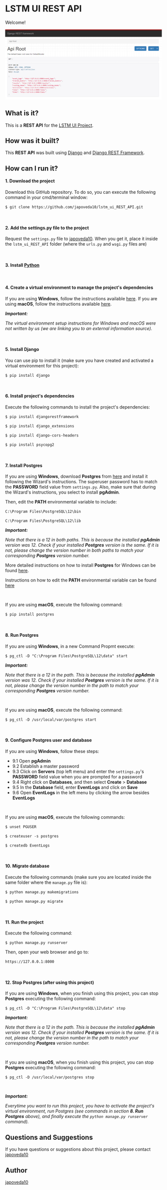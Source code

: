 # LSTM UI REST API

Welcome! 

![Django REST Framework Browsable API](https://raw.githubusercontent.com/japoveda10/lstm_ui_REST_API/master/lstm_ui_REST_API/IMAGE.PNG)

## What is it?

This is a **REST API** for the [LSTM UI Project](https://github.com/japoveda10/lstm_ui_vuejs).

## How was it built?

This **REST API** was built using [Django](https://www.djangoproject.com/) and [Django REST Framework](https://www.django-rest-framework.org/).

## How can I run it?

#### 1. Download the project

Download this GitHub repository. To do so, you can execute the following command in your cmd/terminal window:

   ```
   $ git clone https://github.com/japoveda10/lstm_ui_REST_API.git
   ```

<br />

#### 2. Add the settings.py file to the project
   
Request the `settings.py` file to [japoveda10](https://github.com/japoveda10). When you get it, place it inside the     `lstm_ui_REST_API` folder (where the `urls.py` and `wsgi.py` files are)

<br />

#### 3. Install [Python](https://www.python.org/downloads/)

<br />

#### 4. Create a virtual environment to manage the project's dependencies

If you are using **Windows**, follow the instructions available [here](https://programwithus.com/learn-to-code/Pip-and-virtualenv-on-Windows/). If you are using **macOS**, follow the instructions available [here](https://sourabhbajaj.com/mac-setup/Python/virtualenv.html). 

***Important:***

*The virtual environment setup instructions for Windows and macOS were not written by us (we are linking you to an external information source).*

<br />

#### 5. Install Django

You can use pip to install it (make sure you have created and activated a virtual environment for this project):

   ```
   $ pip install django
   ```

<br />

#### 6. Install project's dependencies

Execute the following commands to install the project's dependencies:

   ```
   $ pip install djangorestframework
   ```
   
   ```
   $ pip install django_extensions
   ```
   
   ```
   $ pip install django-cors-headers
   ```
   
   ```
   $ pip install psycopg2
   ```

<br />

#### 7. Install Postgres

If you are using **Windows**, download **Postgres** from [here](https://www.postgresql.org/) and install it following the Wizard's instructions. The superuser password has to match the **PASSWORD** field value from `settings.py`. Also, make sure that during the Wizard's instructions, you select to install **pgAdmin**. 

Then, edit the **PATH** environmental variable to include:
   
   ```
   C:\Program Files\PostgreSQL\12\bin
   ```
   
   ```
   C:\Program Files\PostgreSQL\12\lib
   ```
 
***Important:***

*Note that there is a 12 in both paths. This is because the installed **pgAdmin** version was 12. Check if your installed **Postgres** version is the same. If it is not, please change the version number in both paths to match your corresponding **Postgres** version number.*
 
More detailed instructions on how to install **Postgres** for Windows can be found [here](https://www.postgresqltutorial.com/install-postgresql/).

Instructions on how to edit the **PATH** environmental variable can be found [here](https://sqlbackupandftp.com/blog/setting-windows-path-for-postgres-tools)

<br />

If you are using **macOS**, execute the following command:

   ```
   $ pip install postgres
   ```

<br />

#### 8. Run Postgres

If you are using **Windows**, in a new Command Propmt execute:
   
   ```
   $ pg_ctl -D "C:\Program Files\PostgreSQL\12\data" start
   ```

***Important:***

*Note that there is a 12 in the path. This is because the installed **pgAdmin** version was 12. Check if your installed **Postgres** version is the same. If it is not, please change the version number in the path to match your corresponding **Postgres** version number.*

<br />

If you are using **macOS**, execute the following command:
   
   ```
   $ pg_ctl -D /usr/local/var/postgres start
   ```

<br />

#### 9. Configure Postgres user and database

If you are using **Windows**, follow these steps:

- 9.1 Open **pgAdmin**
- 9.2 Establish a master password
- 9.3 Click on **Servers** (top left menu) and enter the `settings.py`'s **PASSWORD** field value when you are prompted for a password
- 9.4 Right click on **Databases**, and then select **Create** > **Database**
- 9.5 In the **Database** field, enter **EventLogs** and click on **Save**
- 9.6 Open **EventLogs** in the left menu by clicking the arrow besides **EventLogs**

<br />

If you are using **macOS**, execute the following commands:

   ```
   $ unset PGUSER
   ```
   
   ```
   $ createuser -s postgres
   ```
   
   ```
   $ createdb EventLogs
   ```

<br />

#### 10. Migrate database

Execute the following commands (make sure you are located inside the same folder where the `manage.py` file is):
   
   ```
   $ python manage.py makemigrations
   ```
   
   ```
   $ python manage.py migrate
   ```

<br />

#### 11. Run the project

Execute the following command:

   ```
   $ python manage.py runserver
   ```
   
Then, open your web browser and go to:

   ```
   https://127.0.0.1:8000
   ```

<br />

#### 12. Stop Postgres (after using this project)

If you are using **Windows**, when you finish using this project, you can stop **Postgres** executing the following command:

   ```
   $ pg_ctl -D "C:\Program Files\PostgreSQL\12\data" stop
   ```

***Important:***

*Note that there is a 12 in the path. This is because the installed **pgAdmin** version was 12. Check if your installed **Postgres** version is the same. If it is not, please change the version number in the path to match your corresponding **Postgres** version number.*

<br />

If you are using **macOS**, when you finish using this project, you can stop **Postgres** executing the following command:

   ```
   $ pg_ctl -D /usr/local/var/postgres stop
   ```

<br />

***Important:***

*Everytime you want to run this project, you have to activate the project's virtual environment, run Postgres (see commands in section **8. Run Postgres** above), and finally execute the `python manage.py runserver` command).*

## Questions and Suggestions

If you have questions or suggestions about this project, please contact [japoveda10](https://github.com/japoveda10)

## Author

[japoveda10](https://github.com/japoveda10)
